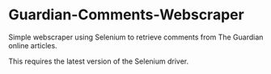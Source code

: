 # Guardian-Comments-Webscraper
Simple webscraper using Selenium to retrieve comments from The Guardian online articles.

This requires the latest version of the Selenium driver. 
